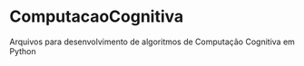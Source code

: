 # ComputacaoCognitiva
Arquivos para desenvolvimento de algoritmos de Computação Cognitiva em Python
